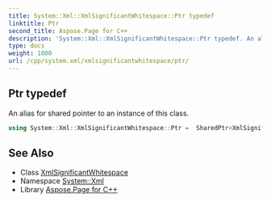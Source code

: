 ```yaml
---
title: System::Xml::XmlSignificantWhitespace::Ptr typedef
linktitle: Ptr
second_title: Aspose.Page for C++
description: 'System::Xml::XmlSignificantWhitespace::Ptr typedef. An alias for shared pointer to an instance of this class in C++.'
type: docs
weight: 1000
url: /cpp/system.xml/xmlsignificantwhitespace/ptr/
---
```

## Ptr typedef


An alias for shared pointer to an instance of this class.

```cpp
using System::Xml::XmlSignificantWhitespace::Ptr =  SharedPtr<XmlSignificantWhitespace>
```

## See Also

* Class [XmlSignificantWhitespace](../)
* Namespace [System::Xml](../../)
* Library [Aspose.Page for C++](../../../)
